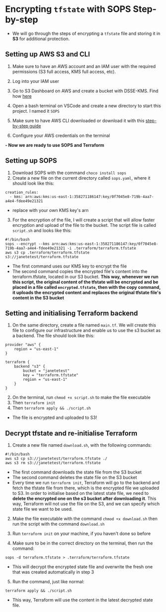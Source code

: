 # Encrypting `tfstate` with SOPS Step-by-step
- We will go through the steps of encrypting a `tfstate` file and storing it in **S3** for additional protection.

## Setting up AWS S3 and CLI
1. Make sure to have an AWS account and an IAM user with the required permissions (S3 full access, KMS full access, etc).
2. Log into your IAM user

3. Go to S3 Dashboard on AWS and create a bucket with DSSE-KMS. Find how [here](https://github.com/janeteneto/Encryption/blob/main/Hashicorp%20Vault.md)

4. Open a bash terminal on VSCode and create a new directory to start this project. I named it `SOPS`

5. Make sure to have AWS CLI downloaded or download it with this [step-by-step guide](https://docs.aws.amazon.com/cli/latest/userguide/getting-started-install.html)

6. Configure your AWS credentials on the terminal

**- Now we are ready to use SOPS and Terraform**

## Setting up SOPS

1. Download SOPS with the command `choco install sops`
2. Create a new file on the current directory called `sops.yaml`, where it should look like this:
````
creation_rules:
  - kms: arn:aws:kms:us-east-1:358271186147:key/0f7045e8-719b-4aa7-a4e4-fdee49e21321
````
- replace with your own KMS key's arn

3. For the encryption of the file, I will create a script that will allow faster encryption and upload of the file to the bucket. The script file is called `script.sh` and looks like this:
````
#!/bin/bash
sops --encrypt --kms arn:aws:kms:us-east-1:358271186147:key/0f7045e8-719b-4aa7-a4e4-fdee49e21321 -i .terraform/terraform.tfstate
aws s3 cp .terraform/terraform.tfstate s3://janetetest/terraform.tfstate
````
- The first command uses our KMS key to encrypt the file
- The second command copies the encrypted file's content into the terraform.tfstate, located in our S3 bucket. **This way, whenever we run this script, the original content of the tfstate will be encrypted and be placed in a file called `encrypted.tfstate`, then with the copy command, it uploads the encrypted content and replaces the original tfstate file's content in the S3 bucket**

## Setting and initialising Terraform backend

1. On the same directory, create a file named `main.tf`. We will create this file to configure our infrastructure and enable us to use the s3 bucket as a backend. The file should look like this:
````
provider "aws" {
    region = "us-east-1"
}

terraform {
    backend "s3" {
        bucket = "janetetest"
        key = "terraform.tfstate"
        region = "us-east-1"
    }
}
````

2. On the terminal, run `chmod +x script.sh` to make the file executable
3. Then `terraform init`
4. Then `terraform apply && ./script.sh`

- The file is encrypted and uploaded to S3!

## Decrypt tfstate and re-initialise Terraform

1. Create a new file named `download.sh`, with the following commands:
````
#!/bin/bash
aws s3 cp s3://janetetest/terraform.tfstate ./
aws s3 rm s3://janetetest/terraform.tfstate
````

- The first command downloads the state file from the S3 bucket
- The second command deletes the state file on the S3 bucket
- Every time we run `terraform init`, Terraform will go to the backend and fetch the tfstate file from there, which is the encrypted file we uploaded to S3. In order to initialise based on the latest state file, we need to **delete the encrypted one on the s3 bucket after downloading it**. This way, Terraform will not use the file on the S3, and we can specify which state file we want to be used.

2. Make the file executable with the command `chmod +x download.sh` then run the script with the command `download.sh`

3. Run `terraform init` on your machine, if you haven't done so before

4. Make sure to be in the correct directory on the terminal, then run the command:

````
sops -d terraform.tfstate > .terraform/terraform.tfstate
````
- This will decrypt the encrypted state file and overwrite the fresh one that was created automatically in step 3

5. Run the command, just like normal:
````
terraform apply && ./script.sh
````

- This way, Terraform will use the content in the latest decrypted state file.
